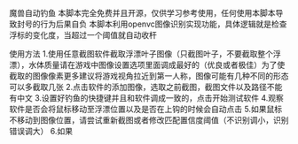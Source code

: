 魔兽自动钓鱼
本脚本完全免费并且开源，仅供学习参考使用，任何使用本脚本导致封号的行为后果自负
本脚本利用openvc图像识别实现功能，具体逻辑就是检查浮标的变化度，当超过一个阈值就自动收杆

使用方法
1.使用任意截图软件截取浮漂叶子图像（只截图叶子，不要截取整个浮漂），水体质量请在游戏中图像设置选项里面调成最好的（优良或者极佳）为了使截取的图像像素更多建议将游戏视角拉近到第一人称，图像可能有几种不同的形态可以多截取几张
2.点击软件的添加图像，选取之前截图，截图文件以及路径不能有中文
3.设置好钓鱼的快捷键并且和软件调成一致的，点击开始测试软件
4.观察软件是否会将鼠标移动至浮漂位置以及是否在上钩的时候会自动点击
5.如果鼠标不移动到图像位置，请尝试重新截图或者修改匹配置信度阈值（不识别调小，识别错误调大）
6.如果
